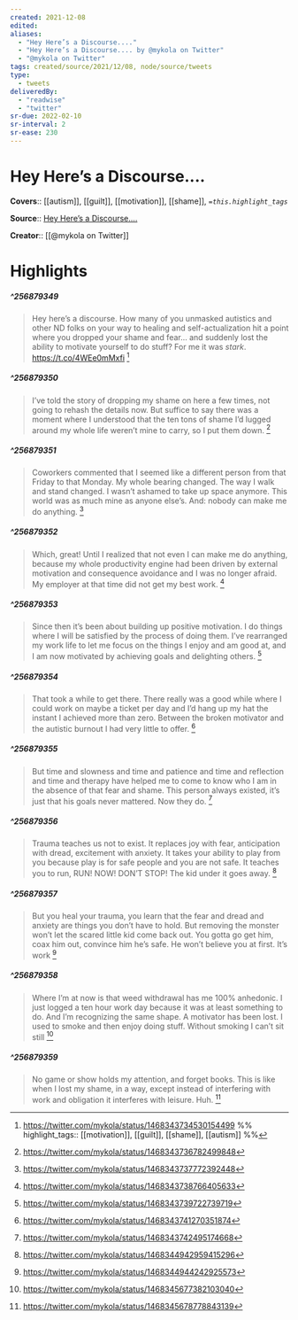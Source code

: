 ```yaml
---
created: 2021-12-08
edited: 
aliases:
  - "Hey Here’s a Discourse...."
  - "Hey Here’s a Discourse.... by @mykola on Twitter"
  - "@mykola on Twitter"
tags: created/source/2021/12/08, node/source/tweets
type: 
  - tweets
deliveredBy: 
  - "readwise"
  - "twitter"
sr-due: 2022-02-10
sr-interval: 2
sr-ease: 230
---
```

# Hey Here’s a Discourse....

**Covers**:: [[autism]], [[guilt]], [[motivation]], [[shame]], 
*`=this.highlight_tags`*

**Source**:: [Hey Here’s a Discourse....](https://twitter.com/mykola/status/1468343734530154499)

**Creator**:: [[@mykola on Twitter]]

# Highlights
##### ^256879349
  
> Hey here’s a discourse. How many of you unmasked autistics and other ND folks on your way to healing and self-actualization hit a point where you dropped your shame and fear… and suddenly lost the ability to motivate yourself to do stuff?
> For me it was *stark*. https://t.co/4WEe0mMxfi 
  [^256879349]

[^256879349]: https://twitter.com/mykola/status/1468343734530154499
%%
highlight_tags:: [[motivation]], [[guilt]], [[shame]], [[autism]]
%%
##### ^256879350
  
> I’ve told the story of dropping my shame on here a few times, not going to rehash the details now. But suffice to say there was a moment where I understood that the ten tons of shame I’d lugged around my whole life weren’t mine to carry, so I put them down. 
  [^256879350]

[^256879350]: https://twitter.com/mykola/status/1468343736782499848

##### ^256879351
  
> Coworkers commented that I seemed like a different person from that Friday to that Monday. My whole bearing changed. The way I walk and stand changed. I wasn’t ashamed to take up space anymore. This world was as much mine as anyone else’s.
> And: nobody can make me do anything. 
  [^256879351]

[^256879351]: https://twitter.com/mykola/status/1468343737772392448

##### ^256879352
  
> Which, great!
> Until I realized that not even I can make me do anything, because my whole productivity engine had been driven by external motivation and consequence avoidance and I was no longer afraid.
> My employer at that time did not get my best work. 
  [^256879352]

[^256879352]: https://twitter.com/mykola/status/1468343738766405633

##### ^256879353
  
> Since then it’s been about building up positive motivation. I do things where I will be satisfied by the process of doing them. I’ve rearranged my work life to let me focus on the things I enjoy and am good at, and I am now motivated by achieving goals and delighting others. 
  [^256879353]

[^256879353]: https://twitter.com/mykola/status/1468343739722739719

##### ^256879354
  
> That took a while to get there. There really was a good while where I could work on maybe a ticket per day and I’d hang up my hat the instant I achieved more than zero.
> Between the broken motivator and the autistic burnout I had very little to offer. 
  [^256879354]

[^256879354]: https://twitter.com/mykola/status/1468343741270351874

##### ^256879355
  
> But time and slowness and time and patience and time and reflection and time and therapy have helped me to come to know who I am in the absence of that fear and shame.
> This person always existed, it’s just that his goals never mattered. Now they do. 
  [^256879355]

[^256879355]: https://twitter.com/mykola/status/1468343742495174668

##### ^256879356
  
> Trauma teaches us not to exist. It replaces joy with fear, anticipation with dread, excitement with anxiety.
> It takes your ability to play from you because play is for safe people and you are not safe.
> It teaches you to run, RUN! NOW! DON’T STOP!
> The kid under it goes away. 
  [^256879356]

[^256879356]: https://twitter.com/mykola/status/1468344942959415296

##### ^256879357
  
> But you heal your trauma, you learn that the fear and dread and anxiety are things you don’t have to hold.
> But removing the monster won’t let the scared little kid come back out. You gotta go get him, coax him out, convince him he’s safe. He won’t believe you at first. It’s work 
  [^256879357]

[^256879357]: https://twitter.com/mykola/status/1468344944242925573

##### ^256879358
  
> Where I’m at now is that weed withdrawal has me 100% anhedonic. I just logged a ten hour work day because it was at least something to do.
> And I’m recognizing the same shape. A motivator has been lost. I used to smoke and then enjoy doing stuff. Without smoking I can’t sit still 
  [^256879358]

[^256879358]: https://twitter.com/mykola/status/1468345677382103040

##### ^256879359
  
> No game or show holds my attention, and forget books.
> This is like when I lost my shame, in a way, except instead of interfering with work and obligation it interferes with leisure.
> Huh. 
  [^256879359]

[^256879359]: https://twitter.com/mykola/status/1468345678778843139

